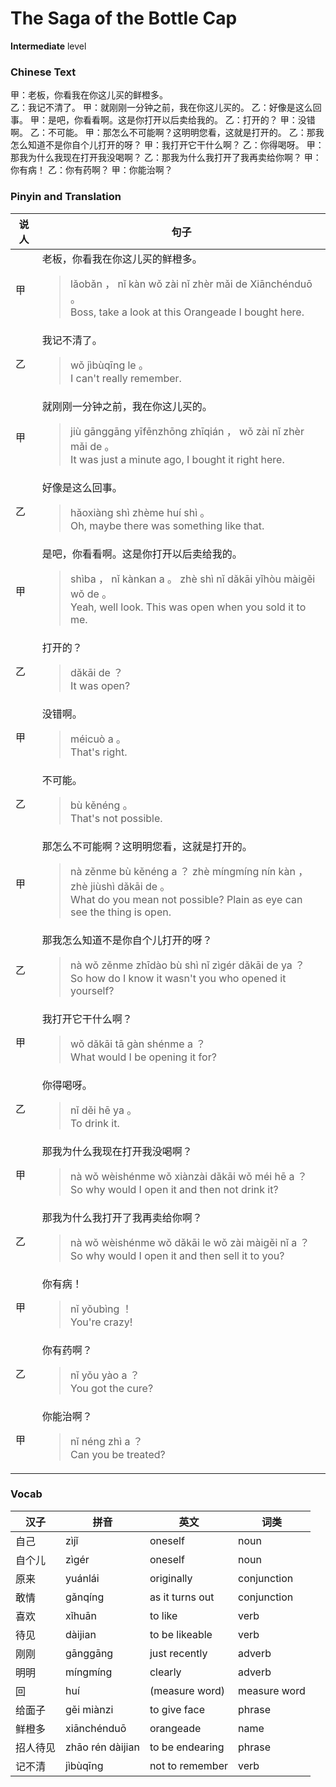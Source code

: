 # The Saga of the Bottle Cap
**Intermediate** level
### Chinese Text
甲：老板，你看我在你这儿买的鲜橙多。<br />乙：我记不清了。
甲：就刚刚一分钟之前，我在你这儿买的。
乙：好像是这么回事。
甲：是吧，你看看啊。这是你打开以后卖给我的。
乙：打开的？
甲：没错啊。
乙：不可能。
甲：那怎么不可能啊？这明明您看，这就是打开的。
乙：那我怎么知道不是你自个儿打开的呀？
甲：我打开它干什么啊？
乙：你得喝呀。
甲：那我为什么我现在打开我没喝啊？
乙：那我为什么我打开了我再卖给你啊？
甲：你有病！
乙：你有药啊？
甲：你能治啊？

### Pinyin and Translation
|说人|句子|
|----|----|
|甲|老板，你看我在你这儿买的鲜橙多。<blockquote>lǎobǎn ， nǐ kàn wǒ zài nǐ zhèr mǎi de Xiānchénduō 。<br />Boss, take a look at this Orangeade I bought here.</blockquote>|
|乙|我记不清了。<blockquote>wǒ jìbùqīng le 。<br />I can't really remember.</blockquote>|
|甲|就刚刚一分钟之前，我在你这儿买的。<blockquote>jiù gānggāng yīfēnzhōng zhīqián ， wǒ zài nǐ zhèr mǎi de 。<br />It was just a minute ago, I bought it right here.</blockquote>|
|乙|好像是这么回事。<blockquote>hǎoxiàng shì zhème huí shì 。<br />Oh, maybe there was something like that.</blockquote>|
|甲|是吧，你看看啊。这是你打开以后卖给我的。<blockquote>shìba ， nǐ kànkan a 。 zhè shì nǐ dǎkāi yǐhòu màigěi wǒ de 。<br />Yeah, well look. This was open when you sold it to me.</blockquote>|
|乙|打开的？<blockquote>dǎkāi de ？<br />It was open?</blockquote>|
|甲|没错啊。<blockquote>méicuò a 。<br />That's right.</blockquote>|
|乙|不可能。<blockquote>bù kěnéng 。<br />That's not possible.</blockquote>|
|甲|那怎么不可能啊？这明明您看，这就是打开的。<blockquote>nà zěnme bù kěnéng a ？ zhè míngmíng nín kàn ， zhè jiùshì dǎkāi de 。<br />What do you mean not possible? Plain as eye can see the thing is open.</blockquote>|
|乙|那我怎么知道不是你自个儿打开的呀？<blockquote>nà wǒ zěnme zhīdào bù shì nǐ zìgér dǎkāi de ya ？<br />So how do I know it wasn't you who opened it yourself?</blockquote>|
|甲|我打开它干什么啊？<blockquote>wǒ dǎkāi tā gàn shénme a ？<br />What would I be opening it for?</blockquote>|
|乙|你得喝呀。<blockquote>nǐ děi hē ya 。<br />To drink it.</blockquote>|
|甲|那我为什么我现在打开我没喝啊？<blockquote>nà wǒ wèishénme wǒ xiànzài dǎkāi wǒ méi hē a ？<br />So why would I open it and then not drink it?</blockquote>|
|乙|那我为什么我打开了我再卖给你啊？<blockquote>nà wǒ wèishénme wǒ dǎkāi le wǒ zài màigěi nǐ a ？<br />So why would I open it and then sell it to you?</blockquote>|
|甲|你有病！<blockquote>nǐ yǒubìng ！<br />You're crazy!</blockquote>|
|乙|你有药啊？<blockquote>nǐ yǒu yào a ？<br />You got the cure?</blockquote>|
|甲|你能治啊？<blockquote>nǐ néng zhì a ？<br />Can you be treated?</blockquote>|
### Vocab
|汉子|拼音|英文|词类|
|----|----|----|----|
|自己|zìjǐ|oneself|noun|
|自个儿|zìgér|oneself|noun|
|原来|yuánlái|originally|conjunction|
|敢情|gǎnqíng|as it turns out|conjunction|
|喜欢|xǐhuān|to like|verb|
|待见|dàijian|to be likeable|verb|
|刚刚|gānggāng|just recently|adverb|
|明明|míngmíng|clearly|adverb|
|回|huí|(measure word)|measure word|
|给面子|gěi miànzi|to give face|phrase|
|鲜橙多|xiānchénduō|orangeade|name|
|招人待见|zhāo rén dàijian|to be endearing|phrase|
|记不清|jìbùqīng|not to remember|verb|